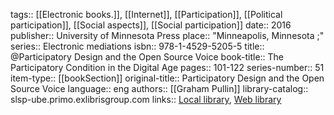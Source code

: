 tags:: [[Electronic books.]], [[Internet]], [[Participation]], [[Political participation]], [[Social aspects]], [[Social participation]]
date:: 2016
publisher:: University of Minnesota Press
place:: "Minneapolis, Minnesota ;"
series:: Electronic mediations
isbn:: 978-1-4529-5205-5
title:: @Participatory Design and the Open Source Voice
book-title:: The Participatory Condition in the Digital Age
pages:: 101-122
series-number:: 51
item-type:: [[bookSection]]
original-title:: Participatory Design and the Open Source Voice
language:: eng
authors:: [[Graham Pullin]]
library-catalog:: slsp-ube.primo.exlibrisgroup.com
links:: [Local library](zotero://select/groups/2386895/items/7QJ5IBFA), [Web library](https://www.zotero.org/groups/2386895/items/7QJ5IBFA)
